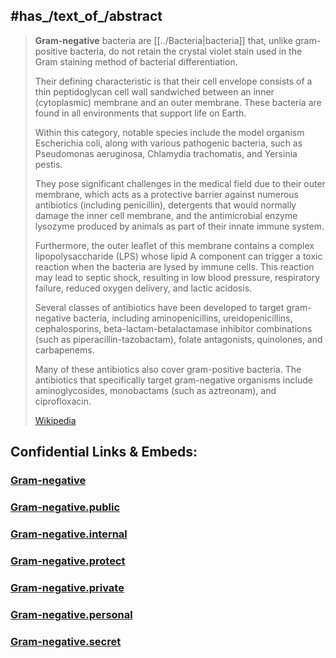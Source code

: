 
## #has_/text_of_/abstract 

> **Gram-negative** bacteria are [[../Bacteria|bacteria]] that, unlike gram-positive bacteria, 
> do not retain the crystal violet stain used in the Gram staining method of bacterial differentiation. 
> 
> Their defining characteristic is that their cell envelope consists of a thin peptidoglycan cell wall 
> sandwiched between an inner (cytoplasmic) membrane and an outer membrane. 
> These bacteria are found in all environments that support life on Earth.
>
> Within this category, notable species include the model organism Escherichia coli, 
> along with various pathogenic bacteria, such as Pseudomonas aeruginosa, 
> Chlamydia trachomatis, and Yersinia pestis. 
> 
> They pose significant challenges in the medical field due to their outer membrane, 
> which acts as a protective barrier against numerous antibiotics (including penicillin), 
> detergents that would normally damage the inner cell membrane, 
> and the antimicrobial enzyme lysozyme produced by animals as part of their innate immune system. 
> 
> Furthermore, the outer leaflet of this membrane contains a complex lipopolysaccharide (LPS) 
> whose lipid A component can trigger a toxic reaction when the bacteria are lysed by immune cells. 
> This reaction may lead to septic shock, resulting in low blood pressure, 
> respiratory failure, reduced oxygen delivery, and lactic acidosis.
>
> Several classes of antibiotics have been developed to target gram-negative bacteria, 
> including aminopenicillins, ureidopenicillins, cephalosporins, 
> beta-lactam-betalactamase inhibitor combinations (such as piperacillin-tazobactam), 
> folate antagonists, quinolones, and carbapenems. 
> 
> Many of these antibiotics also cover gram-positive bacteria. 
> The antibiotics that specifically target gram-negative organisms 
> include aminoglycosides, monobactams (such as aztreonam), and ciprofloxacin.
>
> [Wikipedia](https://en.wikipedia.org/wiki/Gram-negative%20bacteria) 






## Confidential Links & Embeds: 

### [Gram-negative](/_Standards/bio/bio~Domain/Bacteria/Gram-negative.md) 

### [Gram-negative.public](/_public/bio/bio~Domain/Bacteria/Gram-negative.public.md) 

### [Gram-negative.internal](/_internal/bio/bio~Domain/Bacteria/Gram-negative.internal.md) 

### [Gram-negative.protect](/_protect/bio/bio~Domain/Bacteria/Gram-negative.protect.md) 

### [Gram-negative.private](/_private/bio/bio~Domain/Bacteria/Gram-negative.private.md) 

### [Gram-negative.personal](/_personal/bio/bio~Domain/Bacteria/Gram-negative.personal.md) 

### [Gram-negative.secret](/_secret/bio/bio~Domain/Bacteria/Gram-negative.secret.md)


